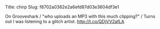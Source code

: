 Title: chirp
Slug: f8702a0362e2a6efd87d03e3604df3e1

On Grooveshark / "who uploads an MP3 with this much clipping?" / Turns out I was listening to a glitch artist. <a href="http://t.co/QDjVV2afLA">http://t.co/QDjVV2afLA</a>
